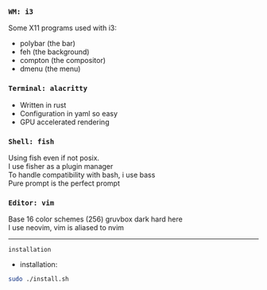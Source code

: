 ### ` WM: i3 `
Some X11 programs used with i3:
- polybar (the bar)
- feh (the background)
- compton (the compositor)
- dmenu (the menu)

### ` Terminal: alacritty `
 - Written in rust
 - Configuration in yaml so easy
 - GPU accelerated rendering

### ` Shell: fish `
Using fish even if not posix.\
I use fisher as a plugin manager\
To handle compatibility with bash, i use bass \
Pure prompt is the perfect prompt

### ` Editor: vim `
Base 16 color schemes (256) gruvbox dark hard here \
I use neovim, vim is aliased to nvim

-----------------------------

` installation  `
- installation:
```bash
sudo ./install.sh
```
